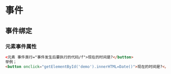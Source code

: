 # 事件

## 事件绑定

### 元素事件属性

``` html
<元素 事件类行="事件发生后要执行的代码/f">现在的时间是?</button>
举例；
<button onclick="getElementById('demo').innerHTML=Date()">现在的时间是?</button>
```


